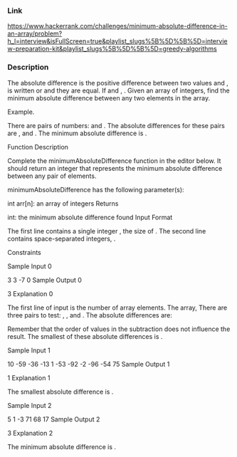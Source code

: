 ### Link
https://www.hackerrank.com/challenges/minimum-absolute-difference-in-an-array/problem?h_l=interview&isFullScreen=true&playlist_slugs%5B%5D%5B%5D=interview-preparation-kit&playlist_slugs%5B%5D%5B%5D=greedy-algorithms

### Description
The absolute difference is the positive difference between two values  and , is written  or  and they are equal. If  and , . Given an array of integers, find the minimum absolute difference between any two elements in the array.

Example. 

There are  pairs of numbers:  and . The absolute differences for these pairs are ,  and . The minimum absolute difference is .

Function Description

Complete the minimumAbsoluteDifference function in the editor below. It should return an integer that represents the minimum absolute difference between any pair of elements.

minimumAbsoluteDifference has the following parameter(s):

int arr[n]: an array of integers
Returns

int: the minimum absolute difference found
Input Format

The first line contains a single integer , the size of .
The second line contains  space-separated integers, .

Constraints

Sample Input 0

3
3 -7 0
Sample Output 0

3
Explanation 0

The first line of input is the number of array elements. The array,  There are three pairs to test: , , and . The absolute differences are:

Remember that the order of values in the subtraction does not influence the result. The smallest of these absolute differences is .

Sample Input 1

10
-59 -36 -13 1 -53 -92 -2 -96 -54 75
Sample Output 1

1
Explanation 1

The smallest absolute difference is .

Sample Input 2

5
1 -3 71 68 17
Sample Output 2

3
Explanation 2

The minimum absolute difference is .
